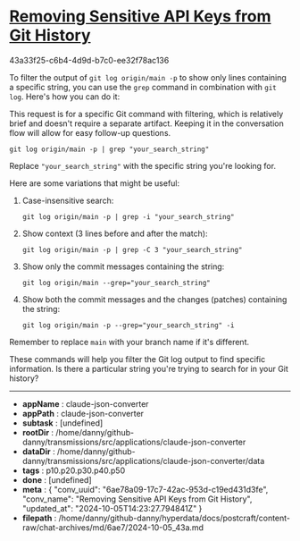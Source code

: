 # [Removing Sensitive API Keys from Git History](https://claude.ai/chat/6ae78a09-17c7-42ac-953d-c19ed431d3fe)

43a33f25-c6b4-4d9d-b7c0-ee32f78ac136

 To filter the output of `git log origin/main -p` to show only lines containing a specific string, you can use the `grep` command in combination with `git log`. Here's how you can do it:

<antThinking>This request is for a specific Git command with filtering, which is relatively brief and doesn't require a separate artifact. Keeping it in the conversation flow will allow for easy follow-up questions.</antThinking>

```
git log origin/main -p | grep "your_search_string"
```

Replace `"your_search_string"` with the specific string you're looking for.

Here are some variations that might be useful:

1. Case-insensitive search:
   ```
   git log origin/main -p | grep -i "your_search_string"
   ```

2. Show context (3 lines before and after the match):
   ```
   git log origin/main -p | grep -C 3 "your_search_string"
   ```

3. Show only the commit messages containing the string:
   ```
   git log origin/main --grep="your_search_string"
   ```

4. Show both the commit messages and the changes (patches) containing the string:
   ```
   git log origin/main -p --grep="your_search_string" -i
   ```

Remember to replace `main` with your branch name if it's different.

These commands will help you filter the Git log output to find specific information. Is there a particular string you're trying to search for in your Git history?

---

* **appName** : claude-json-converter
* **appPath** : claude-json-converter
* **subtask** : [undefined]
* **rootDir** : /home/danny/github-danny/transmissions/src/applications/claude-json-converter
* **dataDir** : /home/danny/github-danny/transmissions/src/applications/claude-json-converter/data
* **tags** : p10.p20.p30.p40.p50
* **done** : [undefined]
* **meta** : {
  "conv_uuid": "6ae78a09-17c7-42ac-953d-c19ed431d3fe",
  "conv_name": "Removing Sensitive API Keys from Git History",
  "updated_at": "2024-10-05T14:23:27.794841Z"
}
* **filepath** : /home/danny/github-danny/hyperdata/docs/postcraft/content-raw/chat-archives/md/6ae7/2024-10-05_43a.md